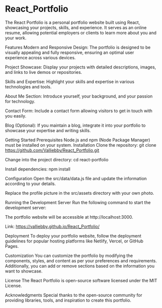 # React_Portfolio

The React Portfolio is a personal portfolio website built using React, showcasing your projects, skills, and experience. It serves as an online resume, allowing potential employers or clients to learn more about you and your work.

Features
Modern and Responsive Design: The portfolio is designed to be visually appealing and fully responsive, ensuring an optimal user experience across various devices.

Project Showcase: Display your projects with detailed descriptions, images, and links to live demos or repositories.

Skills and Expertise: Highlight your skills and expertise in various technologies and tools.

About Me Section: Introduce yourself, your background, and your passion for technology.

Contact Form: Include a contact form allowing visitors to get in touch with you easily.

Blog (Optional): If you maintain a blog, integrate it into your portfolio to showcase your expertise and writing skills.

Getting Started
Prerequisites
Node.js and npm (Node Package Manager) must be installed on your system.
Installation
Clone the repository: git clone https://github.com/Valliebby/React_Portfolio.git

Change into the project directory: cd react-portfolio

Install dependencies: npm install

Configuration
Open the src/data/data.js file and update the information according to your details.

Replace the profile picture in the src/assets directory with your own photo.

Running the Development Server
Run the following command to start the development server:

The portfolio website will be accessible at http://localhost:3000.

Link: https://valliebby.github.io/React_Portfolio/

Deployment
To deploy your portfolio website, follow the deployment guidelines for popular hosting platforms like Netlify, Vercel, or GitHub Pages.

Customization
You can customize the portfolio by modifying the components, styles, and content as per your preferences and requirements. Additionally, you can add or remove sections based on the information you want to showcase.

License
The React Portfolio is open-source software licensed under the MIT License.

Acknowledgments
Special thanks to the open-source community for providing libraries, tools, and inspiration to create this portfolio.